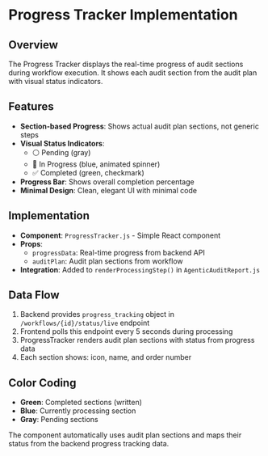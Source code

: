 # Progress Tracker Implementation

## Overview
The Progress Tracker displays the real-time progress of audit sections during workflow execution. It shows each audit section from the audit plan with visual status indicators.

## Features
- **Section-based Progress**: Shows actual audit plan sections, not generic steps
- **Visual Status Indicators**: 
  - ⚪ Pending (gray)
  - 🔵 In Progress (blue, animated spinner)  
  - ✅ Completed (green, checkmark)
- **Progress Bar**: Shows overall completion percentage
- **Minimal Design**: Clean, elegant UI with minimal code

## Implementation
- **Component**: `ProgressTracker.js` - Simple React component
- **Props**: 
  - `progressData`: Real-time progress from backend API
  - `auditPlan`: Audit plan sections from workflow
- **Integration**: Added to `renderProcessingStep()` in `AgenticAuditReport.js`

## Data Flow
1. Backend provides `progress_tracking` object in `/workflows/{id}/status/live` endpoint
2. Frontend polls this endpoint every 5 seconds during processing
3. ProgressTracker renders audit plan sections with status from progress data
4. Each section shows: icon, name, and order number

## Color Coding
- **Green**: Completed sections (written)
- **Blue**: Currently processing section
- **Gray**: Pending sections

The component automatically uses audit plan sections and maps their status from the backend progress tracking data.
